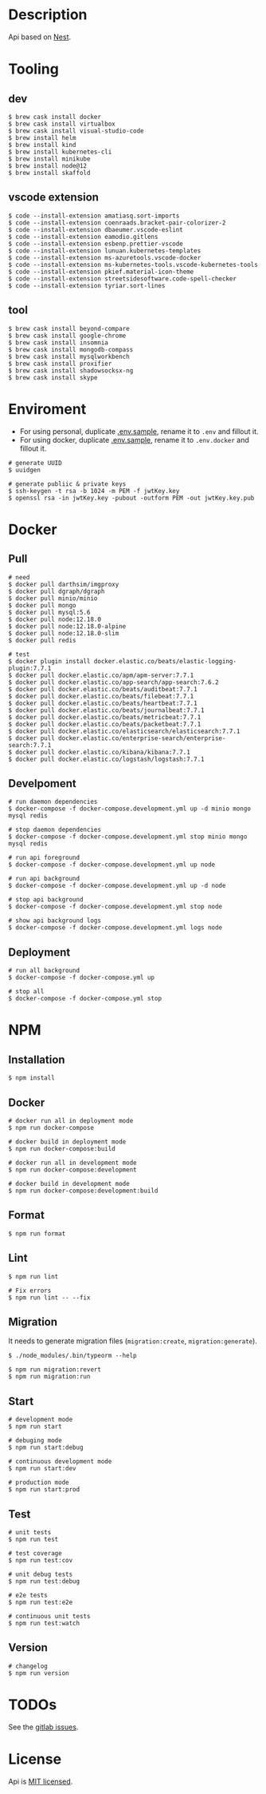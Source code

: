 # Description

Api based on [Nest](https://github.com/nestjs/nest).

# Tooling

## dev
```Shell
$ brew cask install docker
$ brew cask install virtualbox
$ brew cask install visual-studio-code
$ brew install helm
$ brew install kind
$ brew install kubernetes-cli
$ brew install minikube
$ brew install node@12
$ brew install skaffold
```

## vscode extension
```Shell
$ code --install-extension amatiasq.sort-imports
$ code --install-extension coenraads.bracket-pair-colorizer-2
$ code --install-extension dbaeumer.vscode-eslint
$ code --install-extension eamodio.gitlens
$ code --install-extension esbenp.prettier-vscode
$ code --install-extension lunuan.kubernetes-templates
$ code --install-extension ms-azuretools.vscode-docker
$ code --install-extension ms-kubernetes-tools.vscode-kubernetes-tools
$ code --install-extension pkief.material-icon-theme
$ code --install-extension streetsidesoftware.code-spell-checker
$ code --install-extension tyriar.sort-lines
```

## tool
```Shell
$ brew cask install beyond-compare
$ brew cask install google-chrome
$ brew cask install insomnia
$ brew cask install mongodb-compass
$ brew cask install mysqlworkbench
$ brew cask install proxifier
$ brew cask install shadowsocksx-ng
$ brew cask install skype
```

# Enviroment

* For using personal, duplicate [.env.sample](.env.sample), rename it to `.env` and fillout it.
* For using docker, duplicate [.env.sample](.env.sample), rename it to `.env.docker` and fillout it.

```Shell
# generate UUID
$ uuidgen

# generate publiic & private keys
$ ssh-keygen -t rsa -b 1024 -m PEM -f jwtKey.key
$ openssl rsa -in jwtKey.key -pubout -outform PEM -out jwtKey.key.pub
```

# Docker

## Pull

```Shell
# need
$ docker pull darthsim/imgproxy
$ docker pull dgraph/dgraph
$ docker pull minio/minio
$ docker pull mongo
$ docker pull mysql:5.6
$ docker pull node:12.18.0
$ docker pull node:12.18.0-alpine
$ docker pull node:12.18.0-slim
$ docker pull redis

# test
$ docker plugin install docker.elastic.co/beats/elastic-logging-plugin:7.7.1
$ docker pull docker.elastic.co/apm/apm-server:7.7.1
$ docker pull docker.elastic.co/app-search/app-search:7.6.2
$ docker pull docker.elastic.co/beats/auditbeat:7.7.1
$ docker pull docker.elastic.co/beats/filebeat:7.7.1
$ docker pull docker.elastic.co/beats/heartbeat:7.7.1
$ docker pull docker.elastic.co/beats/journalbeat:7.7.1
$ docker pull docker.elastic.co/beats/metricbeat:7.7.1
$ docker pull docker.elastic.co/beats/packetbeat:7.7.1
$ docker pull docker.elastic.co/elasticsearch/elasticsearch:7.7.1
$ docker pull docker.elastic.co/enterprise-search/enterprise-search:7.7.1
$ docker pull docker.elastic.co/kibana/kibana:7.7.1
$ docker pull docker.elastic.co/logstash/logstash:7.7.1
```

## Develpoment

```Shell
# run daemon dependencies
$ docker-compose -f docker-compose.development.yml up -d minio mongo mysql redis

# stop daemon dependencies
$ docker-compose -f docker-compose.development.yml stop minio mongo mysql redis

# run api foreground
$ docker-compose -f docker-compose.development.yml up node

# run api background
$ docker-compose -f docker-compose.development.yml up -d node

# stop api background
$ docker-compose -f docker-compose.development.yml stop node

# show api background logs
$ docker-compose -f docker-compose.development.yml logs node

```

## Deployment

```Shell
# run all background
$ docker-compose -f docker-compose.yml up

# stop all
$ docker-compose -f docker-compose.yml stop
```

# NPM

## Installation

```Shell
$ npm install
```

## Docker
```Shell
# docker run all in deployment mode
$ npm run docker-compose

# docker build in deployment mode
$ npm run docker-compose:build

# docker run all in development mode
$ npm run docker-compose:development

# docker build in development mode
$ npm run docker-compose:development:build
```

## Format
```Shell
$ npm run format
```

## Lint
```Shell
$ npm run lint

# Fix errors
$ npm run lint -- --fix
```

## Migration
It needs to generate migration files (`migration:create`, `migration:generate`).
```Shell
$ ./node_modules/.bin/typeorm --help

$ npm run migration:revert
$ npm run migration:run
```

## Start
```Shell
# development mode
$ npm run start

# debuging mode
$ npm run start:debug

# continuous development mode
$ npm run start:dev

# production mode
$ npm run start:prod
```

## Test
```Shell
# unit tests
$ npm run test

# test coverage
$ npm run test:cov

# unit debug tests
$ npm run test:debug

# e2e tests
$ npm run test:e2e

# continuous unit tests
$ npm run test:watch
```

## Version
```Shell
# changelog
$ npm run version
```

# TODOs

See the [gitlab issues](https://gitlab.3re.ir/melobit/melo-api/issues).

# License

Api is [MIT licensed](LICENSE).
